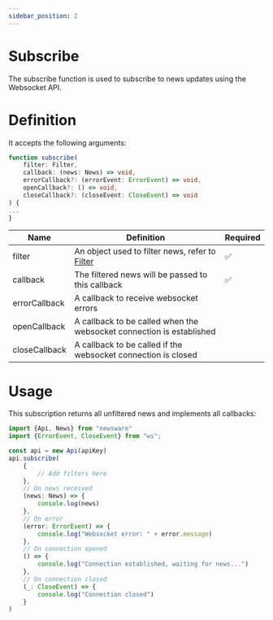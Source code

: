 ```yaml
---
sidebar_position: 2
---
```


# Subscribe

The subscribe function is used to subscribe to news updates using the Websocket API.

# Definition

It accepts the following arguments:

```typescript
function subscribe(
    filter: Filter,
    callback: (news: News) => void,
    errorCallback?: (errorEvent: ErrorEvent) => void,
    openCallback?: () => void,
    closeCallback?: (closeEvent: CloseEvent) => void
) {
...
}
```

| Name          | Definition                                                           | Required |
|---------------|----------------------------------------------------------------------|----------|
| filter        | An object used to filter news, refer to [Filter](./filter)           | ✅        |
| callback      | The filtered news will be passed to this callback                    | ✅        |
| errorCallback | A callback to receive websocket errors                               |          |
| openCallback  | A callback to be called when the websocket connection is established |          |
| closeCallback | A callback to be called if the websocket connection is closed        |          |

# Usage

This subscription returns all unfiltered news and implements all callbacks:

````typescript
import {Api, News} from "newsware"
import {ErrorEvent, CloseEvent} from "ws";

const api = new Api(apiKey)
api.subscribe(
    {
        // Add filters here
    },
    // On news received
    (news: News) => {
        console.log(news)
    },
    // On error
    (error: ErrorEvent) => {
        console.log("Websocket error: " + error.message)
    },
    // On connection opened
    () => {
        console.log("Connection established, waiting for news...")
    },
    // On connection closed
    (_: CloseEvent) => {
        console.log("Connection closed")
    }
)
````
